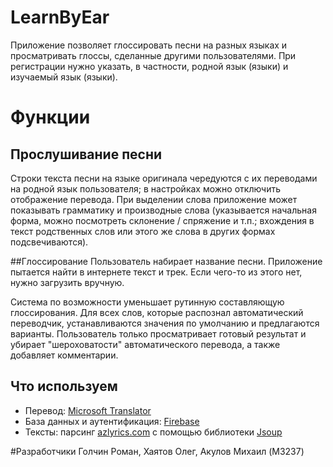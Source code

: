 # LearnByEar
Приложение позволяет глоссировать песни на разных языках и просматривать глоссы, сделанные другими пользователями. При регистрации нужно указать, в частности, родной язык (языки) и изучаемый язык (языки).

# Функции
## Прослушивание песни
Строки текста песни на языке оригинала чередуются с их переводами на родной язык пользователя; в настройках можно отключить отображение перевода.
При выделении слова приложение может показывать грамматику и производные слова (указывается начальная форма, можно посмотреть склонение / спряжение и т.п.; вхождения в текст родственных слов или этого же слова в других формах подсвечиваются).

##Глоссирование
Пользователь набирает название песни. Приложение пытается найти в интернете текст и трек. Если чего-то из этого нет, нужно загрузить вручную. 

Система по возможности уменьшает рутинную составляющую глоссирования. 
Для всех слов, которые распознал автоматический переводчик, устанавливаются значения по умолчанию и предлагаются варианты. 
Пользователь только просматривает готовый результат и убирает "шероховатости" автоматического перевода, а также добавляет комментарии.

## Что используем
* Перевод: [Microsoft Translator](https://msdn.microsoft.com/en-us/library/ff512408.aspx)
* База данных и аутентификация: [Firebase](https://firebase.google.com)
* Тексты: парсинг [azlyrics.com]() с помощью библиотеки [Jsoup](https://jsoup.org)

#Разработчики
Голчин Роман, Хаятов Олег, Акулов Михаил (M3237)
